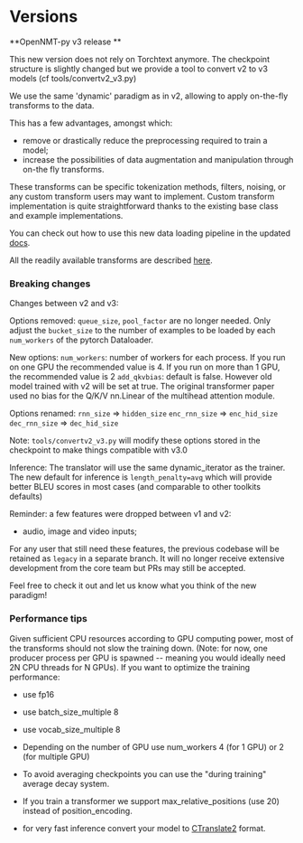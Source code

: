 

# Versions

**OpenNMT-py v3 release **

This new version does not rely on Torchtext anymore.
The checkpoint structure is slightly changed but we provide a tool to convert v2 to v3 models (cf tools/convertv2_v3.py)

We use the same 'dynamic' paradigm as in v2, allowing to apply on-the-fly transforms to the data.

This has a few advantages, amongst which:

- remove or drastically reduce the preprocessing required to train a model;
- increase the possibilities of data augmentation and manipulation through on-the fly transforms.

These transforms can be specific tokenization methods, filters, noising, or any custom transform users may want to implement. Custom transform implementation is quite straightforward thanks to the existing base class and example implementations.

You can check out how to use this new data loading pipeline in the updated [docs](https://opennmt.net/OpenNMT-py).

All the readily available transforms are described [here](https://opennmt.net/OpenNMT-py/FAQ.html#what-are-the-readily-available-on-the-fly-data-transforms).

### Breaking changes

Changes between v2 and v3:

Options removed:
`queue_size`, `pool_factor` are no longer needed. Only adjust the `bucket_size` to the number of examples to be loaded by each `num_workers` of the pytorch Dataloader.

New options: 
`num_workers`: number of workers for each process. If you run on one GPU the recommended value is 4. If you run on more than 1 GPU, the recommended value is 2
`add_qkvbias`: default is false. However old model trained with v2 will be set at true. The original transformer paper used no bias for the Q/K/V nn.Linear of the multihead attention module.

Options renamed:
`rnn_size` => `hidden_size`
`enc_rnn_size` => `enc_hid_size`
`dec_rnn_size` => `dec_hid_size`

Note: `tools/convertv2_v3.py` will modify these options stored in the checkpoint to make things compatible with v3.0

Inference:
The translator will use the same dynamic_iterator as the trainer.
The new default for inference is `length_penalty=avg` which will provide better BLEU scores in most cases (and comparable to other toolkits defaults)

Reminder: a few features were dropped between v1 and v2:

- audio, image and video inputs;

For any user that still need these features, the previous codebase will be retained as `legacy` in a separate branch. It will no longer receive extensive development from the core team but PRs may still be accepted.

Feel free to check it out and let us know what you think of the new paradigm!

### Performance tips

Given sufficient CPU resources according to GPU computing power, most of the transforms should not slow the training down. (Note: for now, one producer process per GPU is spawned -- meaning you would ideally need 2N CPU threads for N GPUs).
If you want to optimize the training performance:
- use fp16
- use batch_size_multiple 8
- use vocab_size_multiple 8
- Depending on the number of GPU use num_workers 4 (for 1 GPU) or 2 (for multiple GPU)

- To avoid averaging checkpoints you can use the "during training" average decay system.
- If you train a transformer we support max_relative_positions (use 20) instead of position_encoding.

- for very fast inference convert your model to [CTranslate2](https://github.com/OpenNMT/CTranslate2) format. 
